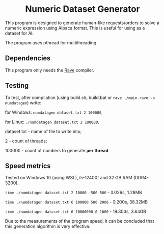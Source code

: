 <h1 align="center">Numeric Dataset Generator</h1>
This program is designed to generate human-like requests/orders to solve a numeric expression using Alpaca format. This is useful for using as a dataset for AI.

The program uses pthread for multithreading.

## Dependencies
This program only needs the [Rave](https://github.com/Ttimofeyka/Rave) compiler.

## Testing
To test, after compilation (using build.sh, build.bat or `rave ./main.rave -o numdatagen`) write:

for Windows: `numdatagen dataset.txt 2 100000`,

for Linux: `./numdatagen dataset.txt 2 100000`.

dataset.txt - name of file to write into;

2 - count of threads;

100000 - count of numbers to generate **per thread**.

## Speed metrics

Tested on Windows 10 (using WSL), i5-12400f and 32 GB RAM (DDR4-3200).

`time ./numdatagen dataset.txt 2 10000 -500 500` - 0.029s, 1.28MB

`time ./numdatagen dataset.txt 6 100000 500 2000` - 0.200s, 38.32MB

`time ./numdatagen dataset.txt 6 10000000 0 1000` - 19.303s, 3.64GB

Due to the measurements of the program speed, it can be concluded that this generation algorithm is very effective.